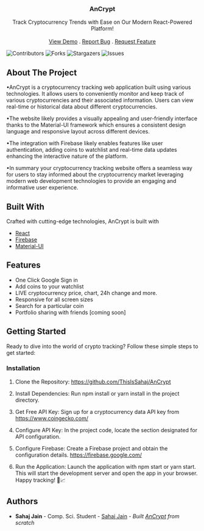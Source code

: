 <br/>
<p align="center">
  <h3 align="center">AnCrypt</h3>

  <p align="center">
     Track Cryptocurrency Trends with Ease on Our Modern React-Powered Platform!
    <br/>
    <br/>
    <a href="https://github.com/ThisIsSahaj/AnCrypt">View Demo</a>
    .
    <a href="https://github.com/ThisIsSahaj/AnCrypt/issues">Report Bug</a>
    .
    <a href="https://github.com/ThisIsSahaj/AnCrypt/issues">Request Feature</a>
  </p>
</p>

![Contributors](https://img.shields.io/github/contributors/ThisIsSahaj/AnCrypt?color=dark-green) ![Forks](https://img.shields.io/github/forks/ThisIsSahaj/AnCrypt?style=social) ![Stargazers](https://img.shields.io/github/stars/ThisIsSahaj/AnCrypt?style=social) ![Issues](https://img.shields.io/github/issues/ThisIsSahaj/AnCrypt) 

## About The Project

•AnCrypt is a cryptocurrency tracking web application built using various technologies. 
It allows users to conveniently monitor and keep track of various cryptocurrencies and their associated information. Users can view real-time or historical data about different cryptocurrencies. 

•The website likely provides a visually appealing and user-friendly interface thanks to the Material-UI framework which ensures a consistent design language and responsive layout across different devices. 

•The integration with Firebase likely enables features like user authentication, adding coins to watchlist and real-time data updates enhancing the interactive nature of the platform. 

•In summary your cryptocurrency tracking website offers a seamless way for users to stay informed about the cryptocurrency market leveraging modern web development technologies to provide an engaging and informative user experience.

## Built With

Crafted with cutting-edge technologies, AnCrypt is built with

* [React](https://react.dev/)
* [Firebase](https://firebase.google.com/)
* [Material-UI](https://mui.com/)

## Features

- One Click Google Sign in
- Add coins to your watchlist
- LIVE cryptocurrency price, chart, 24h change and more.
- Responsive for all screen sizes
- Search for a particular coin
- Portfolio sharing with friends [coming soon]

## Getting Started

Ready to dive into the world of crypto tracking? Follow these simple steps to get started:

### Installation



1. Clone the Repository: https://github.com/ThisIsSahaj/AnCrypt

2. Install Dependencies:  Run npm install or yarn install in the project directory.

3. Get Free API Key: Sign up for a cryptocurrency data API key from https://www.coingecko.com/

4. Configure API Key: In the project code, locate the section designated for API configuration.

5. Configure Firebase: Create a Firebase project and obtain the configuration details. https://firebase.google.com/

6. Run the Application: Launch the application with npm start or yarn start. This will start the development server and open the app in your browser.
Happy tracking! 🚀📈





## Authors

* **Sahaj Jain** - Comp. Sci. Student  - [Sahaj Jain](https://github.com/ThisIsSahaj) - *Built [AnCrypt](https://ancrypt.onrender.com) from scratch*


